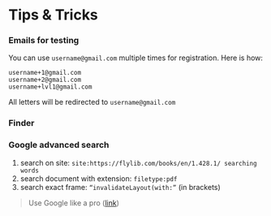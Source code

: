 # Tips & Tricks

### Emails for testing
You can use `username@gmail.com` multiple times for registration.
Here is how:
```
username+1@gmail.com
username+2@gmail.com
username+lvl1@gmail.com
```
All letters will be redirected to `username@gmail.com`


### Finder
### Google advanced search
1. search on site: `site:https://flylib.com/books/en/1.428.1/ searching words`
2. search document with extension: `filetype:pdf`
3. search exact frame: `“invalidateLayout(with:”` (in brackets)
> Use Google like a pro ([link](https://markodenic.com/use-google-like-a-pro/))
